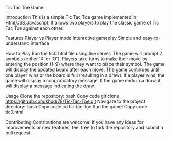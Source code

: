 Tic Tac Toe Game

Introduction
This is a simple Tic Tac Toe game implemented in Html,CSS,Javascript. It allows two players to play the classic game of Tic Tac Toe against each other.

Features
Player vs Player mode
Interactive gameplay
Simple and easy-to-understand interface

How to Play
Run the tic0.html file using live server.
The game will prompt 2 symbols (either 'X' or 'O').
Players take turns to make their move by entering the position (1-9) where they want to place their symbol.
The game will display the updated board after each move.
The game continues until one player wins or the board is full (resulting in a draw).
If a player wins, the game will display a congratulatory message.
If the game ends in a draw, it will display a message indicating the draw.


Usage
Clone the repository:
bash
Copy code
git clone https://github.com/khudi78/Tic-Tac-Toe.git
Navigate to the project directory:
bash
Copy code
cd tic-tac-toe
Run the game:
Copy code
tic0.html

Contributing
Contributions are welcome! If you have any ideas for improvements or new features, feel free to fork the repository and submit a pull request.






